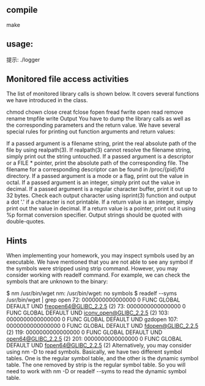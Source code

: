 ## compile
make

## usage:
提示:
./logger


## Monitored file access activities
The list of monitored library calls is shown below. It covers several functions we have introduced in the class.

chmod chown close creat fclose fopen fread fwrite open read remove rename tmpfile write
Output
You have to dump the library calls as well as the corresponding parameters and the return value. We have several special rules for printing out function arguments and return values:

If a passed argument is a filename string, print the real absolute path of the file by using realpath(3). If realpath(3) cannot resolve the filename string, simply print out the string untouched.
If a passed argument is a descriptor or a FILE * pointer, print the absolute path of the corresponding file. The filename for a corresponding descriptor can be found in /proc/{pid}/fd directory.
If a passed argument is a mode or a flag, print out the value in octal.
If a passed argument is an integer, simply print out the value in decimal.
If a passed argument is a regular character buffer, print it out up to 32 bytes. Check each output character using isprint(3) function and output a dot '.' if a character is not printable.
If a return value is an integer, simply print out the value in decimal.
If a return value is a pointer, print out it using %p format conversion specifier.
Output strings should be quoted with double-quotes.

## Hints
When implementing your homework, you may inspect symbols used by an executable. We have mentioned that you are not able to see any symbol if the symbols were stripped using strip command. However, you may consider working with readelf command. For example, we can check the symbols that are unknown to the binary:

$ nm /usr/bin/wget
nm: /usr/bin/wget: no symbols
$ readelf --syms /usr/bin/wget | grep open
    72: 0000000000000000     0 FUNC    GLOBAL DEFAULT  UND freopen64@GLIBC_2.2.5 (2)
    73: 0000000000000000     0 FUNC    GLOBAL DEFAULT  UND iconv_open@GLIBC_2.2.5 (2)
   103: 0000000000000000     0 FUNC    GLOBAL DEFAULT  UND gzdopen
   107: 0000000000000000     0 FUNC    GLOBAL DEFAULT  UND fdopen@GLIBC_2.2.5 (2)
   119: 0000000000000000     0 FUNC    GLOBAL DEFAULT  UND open64@GLIBC_2.2.5 (2)
   201: 0000000000000000     0 FUNC    GLOBAL DEFAULT  UND fopen64@GLIBC_2.2.5 (2)
Alternatively, you may consider using nm -D to read symbols. Basically, we have two different symbol tables. One is the regular symbol table, and the other is the dynamic symbol table. The one removed by strip is the regular symbol table. So you will need to work with nm -D or readelf --syms to read the dynamic symbol table.
